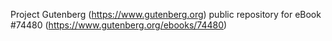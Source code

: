 Project Gutenberg (https://www.gutenberg.org) public repository for
eBook #74480 (https://www.gutenberg.org/ebooks/74480)
